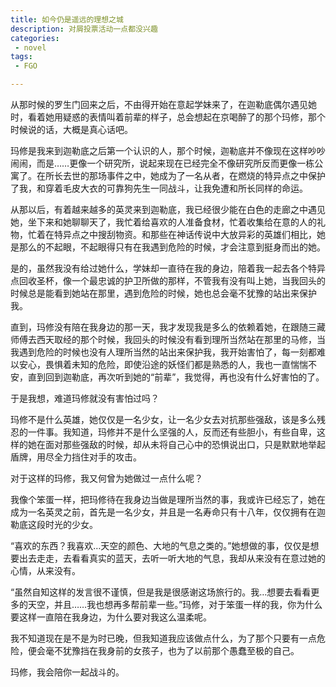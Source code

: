 ```yaml
---
title: 如今仍是遥远的理想之城
description: 对屑投票活动一点都没兴趣
categories:
 - novel
tags:
 - FGO

---
```


从那时候的罗生门回来之后，不由得开始在意起学妹来了，在迦勒底偶尔遇见她时，看着她用疑惑的表情叫着前辈的样子，总会想起在京喝醉了的那个玛修，那个时候说的话，大概是真心话吧。

<!-- more -->

玛修是我来到迦勒底之后第一个认识的人，那个时候，迦勒底并不像现在这样吵吵闹闹，而是……更像一个研究所，说起来现在已经完全不像研究所反而更像一栋公寓了。在所长去世的那场事件之中，她成为了一名从者，在燃烧的特异点之中保护了我，和穿着毛皮大衣的可靠狗先生一同战斗，让我免遭和所长同样的命运。

从那以后，有着越来越多的英灵来到迦勒底，我已经很少能在白色的走廊之中遇见她，坐下来和她聊聊天了，我忙着给喜欢的人准备食材，忙着收集给在意的人的礼物，忙着在特异点之中搜刮物资。和那些在神话传说中大放异彩的英雄们相比，她是那么的不起眼，不起眼得只有在我遇到危险的时候，才会注意到挺身而出的她。

是的，虽然我没有给过她什么，学妹却一直待在我的身边，陪着我一起去各个特异点回收圣杯，像一个最忠诚的护卫所做的那样，不管我有没有叫上她，当我回头的时候总是能看到她站在那里，遇到危险的时候，她也总会毫不犹豫的站出来保护我。

直到，玛修没有陪在我身边的那一天，我才发现我是多么的依赖着她，在跟随三藏师傅去西天取经的那个时候，我回头的时候没有看到理所当然站在那里的马修，当我遇到危险的时候也没有人理所当然的站出来保护我，我开始害怕了，每一刻都难以安心，畏惧着未知的危险，即使沿途的妖怪们都是熟悉的人，我也一直惴惴不安，直到回到迦勒底，再次听到她的“前辈”，我觉得，再也没有什么好害怕的了。

于是我想，难道玛修就没有害怕过吗？

玛修不是什么英雄，她仅仅是一名少女，让一名少女去对抗那些强敌，该是多么残忍的一件事。我知道，玛修并不是什么坚强的人，反而还有些胆小，有些自卑，这样的她在面对那些强敌的时候，却从未将自己心中的恐惧说出口，只是默默地举起盾牌，用尽全力挡住对手的攻击。

对于这样的玛修，我又何曾为她做过一点什么呢？

我像个笨蛋一样，把玛修待在我身边当做是理所当然的事，我或许已经忘了，她在成为一名英灵之前，首先是一名少女，并且是一名寿命只有十八年，仅仅拥有在迦勒底这段时光的少女。

“喜欢的东西？我喜欢…天空的颜色、大地的气息之类的。”她想做的事，仅仅是想要出去走走，去看看真实的蓝天，去听一听大地的气息，我却从来没有在意过她的心情，从来没有。

“虽然自知这样的发言很不谨慎，但是我是很感谢这场旅行的。我…想要去看看更多的天空，并且……我也想再多帮前辈一些。”玛修，对于笨蛋一样的我，你为什么要这样一直陪在我身边，为什么要对我这么温柔呢。

我不知道现在是不是为时已晚，但我知道我应该做点什么，为了那个只要有一点危险，便会毫不犹豫挡在我身前的女孩子，也为了以前那个愚蠢至极的自己。

玛修，我会陪你一起战斗的。